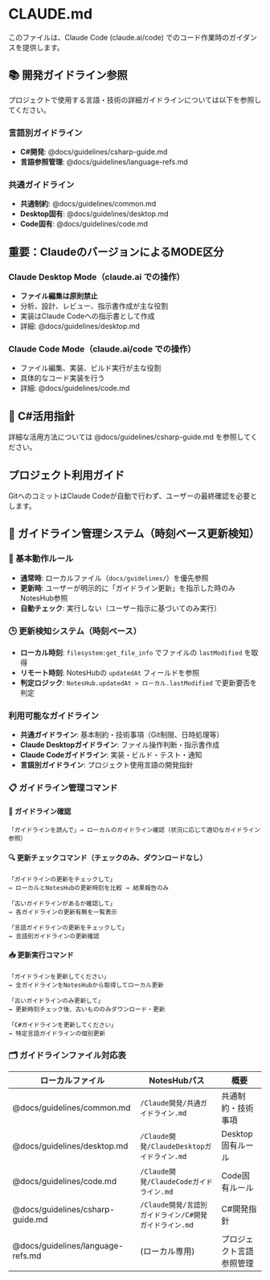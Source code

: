 # CLAUDE.md

このファイルは、Claude Code (claude.ai/code) でのコード作業時のガイダンスを提供します。

## 📚 開発ガイドライン参照

プロジェクトで使用する言語・技術の詳細ガイドラインについては以下を参照してください。

### 言語別ガイドライン
- **C#開発**: @docs/guidelines/csharp-guide.md  
- **言語参照管理**: @docs/guidelines/language-refs.md

### 共通ガイドライン
- **共通制約**: @docs/guidelines/common.md
- **Desktop固有**: @docs/guidelines/desktop.md
- **Code固有**: @docs/guidelines/code.md

## 重要：ClaudeのバージョンによるMODE区分

### Claude Desktop Mode（claude.ai での操作）
- **ファイル編集は原則禁止**
- 分析、設計、レビュー、指示書作成が主な役割
- 実装はClaude Codeへの指示書として作成
- 詳細: @docs/guidelines/desktop.md

### Claude Code Mode（claude.ai/code での操作）
- ファイル編集、実装、ビルド実行が主な役割
- 具体的なコード実装を行う
- 詳細: @docs/guidelines/code.md

## 🚀 C#活用指針

詳細な活用方法については @docs/guidelines/csharp-guide.md を参照してください。

## プロジェクト利用ガイド

GitへのコミットはClaude Codeが自動で行わず、ユーザーの最終確認を必要とします。

## 🔄 ガイドライン管理システム（時刻ベース更新検知）

### 🎯 基本動作ルール
- **通常時**: ローカルファイル（`docs/guidelines/`）を優先参照
- **更新時**: ユーザーが明示的に「ガイドライン更新」を指示した時のみNotesHub参照
- **自動チェック**: 実行しない（ユーザー指示に基づいてのみ実行）

### 🕒 更新検知システム（時刻ベース）
- **ローカル時刻**: `filesystem:get_file_info` でファイルの `lastModified` を取得
- **リモート時刻**: NotesHubの `updatedAt` フィールドを参照
- **判定ロジック**: `NotesHub.updatedAt > ローカル.lastModified` で更新要否を判定

### 利用可能なガイドライン
- **共通ガイドライン**: 基本制約・技術事項（Git制限、日時処理等）
- **Claude Desktopガイドライン**: ファイル操作判断・指示書作成
- **Claude Codeガイドライン**: 実装・ビルド・テスト・通知
- **言語別ガイドライン**: プロジェクト使用言語の開発指針

### 📋 ガイドライン管理コマンド

#### 📖 ガイドライン確認
```
「ガイドラインを読んで」→ ローカルのガイドライン確認（状況に応じて適切なガイドライン参照）
```

#### 🔍 更新チェックコマンド（チェックのみ、ダウンロードなし）
```
「ガイドラインの更新をチェックして」
→ ローカルとNotesHubの更新時刻を比較 → 結果報告のみ

「古いガイドラインがあるか確認して」
→ 各ガイドラインの更新有無を一覧表示

「言語ガイドラインの更新をチェックして」
→ 言語別ガイドラインの更新確認
```

#### 📥 更新実行コマンド
```
「ガイドラインを更新してください」
→ 全ガイドラインをNotesHubから取得してローカル更新

「古いガイドラインのみ更新して」
→ 更新時刻チェック後、古いもののみダウンロード・更新

「C#ガイドラインを更新してください」
→ 特定言語ガイドラインの個別更新
```

### 🗂️ ガイドラインファイル対応表
| ローカルファイル | NotesHubパス | 概要 |
|------------------|--------------|------|
| @docs/guidelines/common.md | `/Claude開発/共通ガイドライン.md` | 共通制約・技術事項 |
| @docs/guidelines/desktop.md | `/Claude開発/ClaudeDesktopガイドライン.md` | Desktop固有ルール |
| @docs/guidelines/code.md | `/Claude開発/ClaudeCodeガイドライン.md` | Code固有ルール |
| @docs/guidelines/csharp-guide.md | `/Claude開発/言語別ガイドライン/C#開発ガイドライン.md` | C#開発指針 |
| @docs/guidelines/language-refs.md | (ローカル専用) | プロジェクト言語参照管理 |